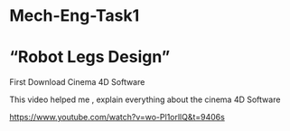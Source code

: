 # Mech-Eng-Task1


# “Robot Legs Design” 

First Download Cinema 4D Software 


This video helped me , explain everything about the cinema 4D  Software


https://www.youtube.com/watch?v=wo-Pl1orllQ&t=9406s

